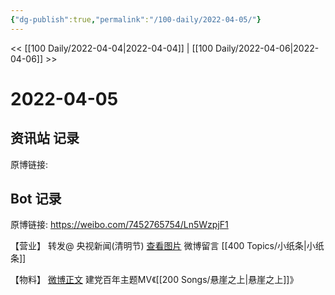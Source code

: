 ```yaml
---
{"dg-publish":true,"permalink":"/100-daily/2022-04-05/"}
---
```


<< [[100 Daily/2022-04-04\|2022-04-04]] | [[100 Daily/2022-04-06\|2022-04-06]] >>
# 2022-04-05

## 资讯站 记录

原博链接:

## Bot 记录

原博链接: https://weibo.com/7452765754/Ln5WzpjF1

【营业】
[](https://weibo.com/detail/4754683635438934) 转发@ 央视新闻(清明节)
[查看图片](https://wx3.sinaimg.cn/large/0088n2Pggy1h0zagqtcgjj30yi075gly.jpg) 微博留言 [](https://weibo.com/detail/4753558354004488) [[400 Topics/小纸条\|小纸条]]

【物料】
[微博正文](https://weibo.com/detail/4641047008774797) 建党百年主题MV《[[200 Songs/悬崖之上\|悬崖之上]]》
